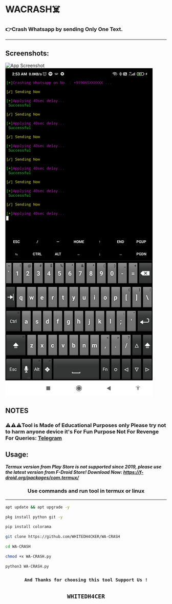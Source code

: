# WACRASH☠️
### 👉Crash Whatsapp by  sending Only One Text.
***
## Screenshots:
![App Screenshot](https://github.com/WHITEDH4CKER/WA-CRASH/blob/main/utils/Screenshot_1.jpg) ![App Screenshot](https://github.com/WHITEDH4CKER/WA-CRASH/blob/main/Screenshots/Screenshot_2.jpg)

## NOTES
   ### ⚠️⚠️⚠️Tool is Made of Educational Purposes only Please try not to harm anyone device it's For Fun Purpose Not For Revenge For Queries: [Telegram](t.me/mranonymous4u)

## Usage:
 ***Termux version from Play Store is not supported since 2019, please use the latest version from F-Droid Store!
Download Now:  https://f-droid.org/packages/com.termux/***
### <p align="center">Use commands and run tool in termux or linux
***
```bash
apt update && apt upgrade -y
```
```bash
pkg install python git -y
```
```bash
pip install colorama
```
```bash
git clone https://github.com/WHITEDH4CKER/WA-CRASH
```
```bash
cd WA-CRASH
```
```bash
chmod +x WA-CRASH.py
```
```bash
python3 WA-CRASH.py
```
### <p align="center">```And Thanks for choosing this tool Support Us !```
## <p align="center">```WHITEDH4CER```

